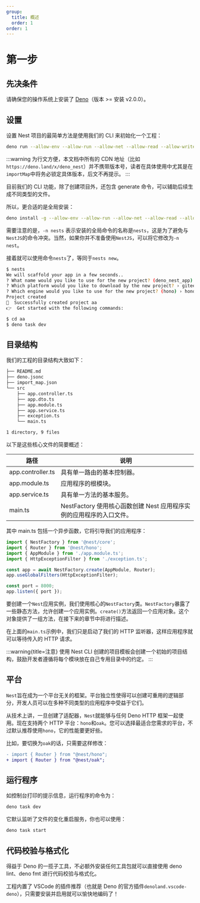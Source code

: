 ```yaml
---
group:
  title: 概述
  order: 1
order: 1
---
```


# 第一步

## 先决条件

请确保您的操作系统上安装了 [Deno](https://deno.com/)（版本 >= 安装 v2.0.0）。

## 设置

设置 Nest 项目的最简单方法是使用我们的 CLI 来初始化一个工程：

```bash
deno run --allow-env --allow-run --allow-net --allow-read --allow-write jsr:@nest/cli
```

:::warning
为行文方便，本文档中所有的 CDN 地址（比如`https://deno.land/x/deno_nest`）并不携带版本号，读者在具体使用中尤其是在`importMap`中将务必锁定具体版本，后文不再提示。
:::

目前我们的 CLI 功能，除了创建项目外，还包含 generate 命令，可以辅助后续生成不同类型的文件。

所以，更合适的是全局安装：

```bash
deno install -g --allow-env --allow-run --allow-net --allow-read --allow-write -n nest  -f  jsr:@nest/cli
```

需要注意的是，`-n nests` 表示安装的全局命令的名称是`nests`，这是为了避免与`NestJS`的命令冲突。当然，如果你并不准备使用`NestJS`，可以将它修改为`-n nest`。

接着就可以使用命令`nests`了，等同于`nests new`。

```bash
$ nests
We will scaffold your app in a few seconds..
? What name would you like to use for the new project? (deno_nest_app) › aa
? Which platform would you like to download by the new project? › gitee+ssh
? Which engine would you like to use for the new project? (hono) › hono
Project created
🚀  Successfully created project aa
👉  Get started with the following commands:

$ cd aa
$ deno task dev
```

## 目录结构

我们的工程的目录结构大致如下：

```bash
├── README.md
├── deno.jsonc
├── import_map.json
└── src
    ├── app.controller.ts
    ├── app.dto.ts
    ├── app.module.ts
    ├── app.service.ts
    ├── exception.ts
    └── main.ts

1 directory, 9 files
```

以下是这些核心文件的简要概述：

| 路径              | 说明                                                                 |
| ----------------- | -------------------------------------------------------------------- |
| app.controller.ts | 具有单一路由的基本控制器。                                           |
| app.module.ts     | 应用程序的根模块。                                                   |
| app.service.ts    | 具有单一方法的基本服务。                                             |
| main.ts           | NestFactory 使用核心函数创建 Nest 应用程序实例的应用程序的入口文件。 |

其中 main.ts 包括一个异步函数，它将引导我们的应用程序：

```typescript
import { NestFactory } from '@nest/core';
import { Router } from '@nest/hono';
import { AppModule } from './app.module.ts';
import { HttpExceptionFilter } from './exception.ts';

const app = await NestFactory.create(AppModule, Router);
app.useGlobalFilters(HttpExceptionFilter);

const port = 8000;
app.listen({ port });
```

要创建一个`Nest`应用实例，我们使用核心的`NestFactory`类。`NestFactory`暴露了一些静态方法，允许创建一个应用实例。`create()`方法返回一个应用对象。这个对象提供了一组方法，在接下来的章节中将进行描述。

在上面的`main.ts`示例中，我们只是启动了我们的 HTTP 监听器，这样应用程序就可以等待传入的 HTTP 请求。

:::warning{title=注意}
使用 Nest CLI 创建的项目模板会创建一个初始的项目结构，鼓励开发者遵循将每个模块放在自己专用目录中的约定。
:::

## 平台

`Nest`旨在成为一个平台无关的框架。平台独立性使得可以创建可重用的逻辑部分，开发人员可以在多种不同类型的应用程序中受益于它们。

从技术上讲，一旦创建了适配器，`Nest`就能够与任何 Deno HTTP 框架一起使用。现在支持两个 HTTP 平台：`hono`和`oak`。您可以选择最适合您需求的平台，不过默认推荐使用`hono`，它的性能要更好些。

比如，要切换为`oak`的话，只需要这样修改：

```diff
- import { Router } from "@nest/hono";
+ import { Router } from "@nest/oak";
```

## 运行程序

如控制台打印的提示信息，运行程序的命令为：

```bash
deno task dev
```

它默认监听了文件的变化重启服务，你也可以使用：

```bash
deno task start
```

## 代码校验与格式化

得益于 Deno 的一揽子工具，不必额外安装任何工具包就可以直接使用 deno lint、deno fmt 进行代码校验与格式化。

工程内置了 VSCode 的插件推荐（也就是 Deno 的官方插件`denoland.vscode-deno`），只需要安装并启用就可以愉快地编码了！
